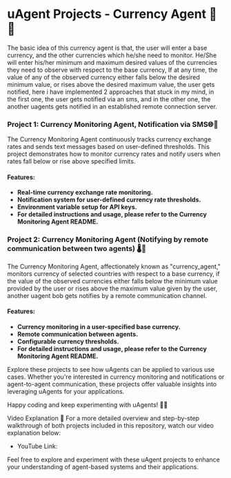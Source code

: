 # uAgent Projects - Currency Agent 🚀🤖

The basic idea of this currency agent is that, the user will enter a base currency, and the other currencies which he/she need to monitor. He/She will enter his/her minimum and maximum desired values of the currencies they need to observe with respect to the base currency, If at any time, the value of any of the observed currency either falls below the desired minimum value, or rises above the desired maximum value, the user gets notified, here i have implemented 2 approaches that stuck in my mind, in the first one, the user gets notified via an sms, and in the other one, the another uagents gets notified in an established remote connection server.

### Project 1: Currency Monitoring Agent, Notification via SMS🌐💱
The Currency Monitoring Agent continuously tracks currency exchange rates and sends text messages based on user-defined thresholds. This project demonstrates how to monitor currency rates and notify users when rates fall below or rise above specified limits.

#### Features:

- **Real-time currency exchange rate monitoring.**
- **Notification system for user-defined currency rate thresholds.**
- **Environment variable setup for API keys.**
- **For detailed instructions and usage, please refer to the Currency Monitoring Agent README.**

### Project 2: Currency Monitoring Agent (Notifying by remote communication between two agents) 🌡️🤖
The Currency Monitoring Agent, affectionately known as "currency_agent," monitors currency of  selected countries with respect to a base currency, if the value of the observed currencies either falls below the minimum value provided by the user or rises above the maximum value given by the user, another uagent bob gets notifies by a remote communication channel.

#### Features:

- **Currency monitoring in a user-specified base currency.**
- **Remote communication between agents.**
- **Configurable currency thresholds.**
- **For detailed instructions and usage, please refer to the Currency Monitoring Agent README.**
  
Explore these projects to see how uAgents can be applied to various use cases. Whether you're interested in currency monitoring and notifications or agent-to-agent communication, these projects offer valuable insights into leveraging uAgents for your applications.

Happy coding and keep experimenting with uAgents! 🚀🤖

Video Explanation 🎥
For a more detailed overview and step-by-step walkthrough of both projects included in this repository, watch our video explanation below:

- YouTube Link: 


Feel free to explore and experiment with these uAgent projects to enhance your understanding of agent-based systems and their applications.
